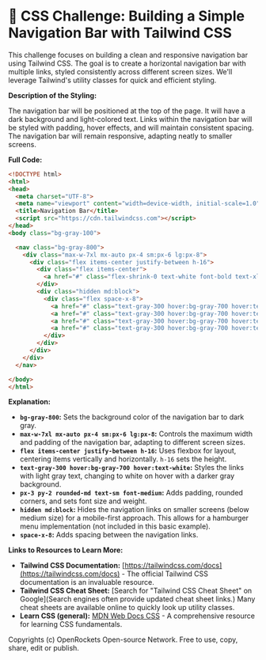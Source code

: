 # 🐞 CSS Challenge:  Building a Simple Navigation Bar with Tailwind CSS


This challenge focuses on building a clean and responsive navigation bar using Tailwind CSS.  The goal is to create a horizontal navigation bar with multiple links, styled consistently across different screen sizes.  We'll leverage Tailwind's utility classes for quick and efficient styling.

**Description of the Styling:**

The navigation bar will be positioned at the top of the page.  It will have a dark background and light-colored text. Links within the navigation bar will be styled with padding, hover effects, and will maintain consistent spacing. The navigation bar will remain responsive, adapting neatly to smaller screens.

**Full Code:**

```html
<!DOCTYPE html>
<html>
<head>
  <meta charset="UTF-8">
  <meta name="viewport" content="width=device-width, initial-scale=1.0">
  <title>Navigation Bar</title>
  <script src="https://cdn.tailwindcss.com"></script>
</head>
<body class="bg-gray-100">

  <nav class="bg-gray-800">
    <div class="max-w-7xl mx-auto px-4 sm:px-6 lg:px-8">
      <div class="flex items-center justify-between h-16">
        <div class="flex items-center">
          <a href="#" class="flex-shrink-0 text-white font-bold text-xl">My Website</a>
        </div>
        <div class="hidden md:block">
          <div class="flex space-x-8">
            <a href="#" class="text-gray-300 hover:bg-gray-700 hover:text-white px-3 py-2 rounded-md text-sm font-medium">Home</a>
            <a href="#" class="text-gray-300 hover:bg-gray-700 hover:text-white px-3 py-2 rounded-md text-sm font-medium">About</a>
            <a href="#" class="text-gray-300 hover:bg-gray-700 hover:text-white px-3 py-2 rounded-md text-sm font-medium">Services</a>
            <a href="#" class="text-gray-300 hover:bg-gray-700 hover:text-white px-3 py-2 rounded-md text-sm font-medium">Contact</a>
          </div>
        </div>
      </div>
    </div>
  </nav>

</body>
</html>
```

**Explanation:**

* **`bg-gray-800`:** Sets the background color of the navigation bar to dark gray.
* **`max-w-7xl mx-auto px-4 sm:px-6 lg:px-8`:** Controls the maximum width and padding of the navigation bar, adapting to different screen sizes.
* **`flex items-center justify-between h-16`:** Uses flexbox for layout, centering items vertically and horizontally.  `h-16` sets the height.
* **`text-gray-300 hover:bg-gray-700 hover:text-white`:** Styles the links with light gray text, changing to white on hover with a darker gray background.
* **`px-3 py-2 rounded-md text-sm font-medium`:** Adds padding, rounded corners, and sets font size and weight.
* **`hidden md:block`:** Hides the navigation links on smaller screens (below medium size) for a mobile-first approach.  This allows for a hamburger menu implementation (not included in this basic example).
* **`space-x-8`:** Adds spacing between the navigation links.

**Links to Resources to Learn More:**

* **Tailwind CSS Documentation:** [https://tailwindcss.com/docs](https://tailwindcss.com/docs) - The official Tailwind CSS documentation is an invaluable resource.
* **Tailwind CSS Cheat Sheet:** [Search for "Tailwind CSS Cheat Sheet" on Google](Search engines often provide updated cheat sheet links.)  Many cheat sheets are available online to quickly look up utility classes.
* **Learn CSS (general):** [MDN Web Docs CSS](https://developer.mozilla.org/en-US/docs/Web/CSS) - A comprehensive resource for learning CSS fundamentals.


Copyrights (c) OpenRockets Open-source Network. Free to use, copy, share, edit or publish.

